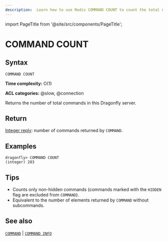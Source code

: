 ```yaml
---
description:  Learn how to use Redis COMMAND COUNT to count the total number of commands.
---
```


import PageTitle from '@site/src/components/PageTitle';

# COMMAND COUNT

<PageTitle title="Redis COMMAND COUNT Command (Documentation) | Dragonfly" />

## Syntax

    COMMAND COUNT 

**Time complexity:** O(1)

**ACL categories:** @slow, @connection

Returns the number of total commands in this Dragonfly server.

## Return

[Integer reply](https://redis.io/docs/latest/develop/reference/protocol-spec/#integers): number of commands returned by `COMMAND`.

## Examples

```shell
dragonfly> COMMAND COUNT
(integer) 283
```

## Tips

- Counts only non-hidden commands (commands marked with the `HIDDEN` flag are excluded from `COMMAND`).
- Equivalent to the number of elements returned by `COMMAND` without subcommands.

## See also

[`COMMAND`](./command.md) | [`COMMAND INFO`](./command-info.md)

